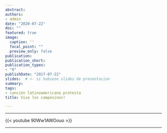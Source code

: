 ```yaml
---
abstract: 
authors:
- admin
date: "2020-07-22"
doi: ""
featured: true
image: 
  caption: ''
  focal_point: ""
  preview_only: false
publication: 
publication_short: 
publication_types:
- "0"
publishDate: "2017-07-22"
slides:  # <- si hubiese slides de presentacion
summary: 
tags:
- canción latinoamericana protesta
title: Viva los campesinos!

---
```




<hr>
{{< youtube 90Ww1AWOouo >}}
<hr>

